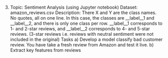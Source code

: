 3)	Topic: Sentiment Analysis (using Jupyter notebook)
Dataset: amazon_reviews.csv
Description: There X and Y are the class names. No quotes, all on one line. In this case, the classes are __label__1 and __label__2, and there is only one class per row. __label__1 corresponds to 1- and 2-star reviews, and __label__2 corresponds to 4- and 5-star reviews.
(3-star reviews i.e. reviews with neutral sentiment were not included in the original)
Tasks
a)	Develop a model classify bad customer review. You have take a fresh review from Amazon and test it live.
b)	Extract key features from reviews
